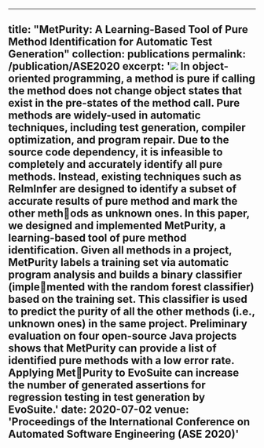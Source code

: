 
---
title: "MetPurity: A Learning-Based Tool of Pure Method Identification
for Automatic Test Generation"
collection: publications
permalink: /publication/ASE2020
excerpt: '![](https://runzeyu1995.github.io/files/ASE/structure.png) In object-oriented programming, a method is pure if calling the
method does not change object states that exist in the pre-states
of the method call. Pure methods are widely-used in automatic
techniques, including test generation, compiler optimization, and
program repair. Due to the source code dependency, it is infeasible
to completely and accurately identify all pure methods. Instead,
existing techniques such as ReImInfer are designed to identify a
subset of accurate results of pure method and mark the other methods as unknown ones. In this paper, we designed and implemented
**MetPurity, a learning-based tool of pure method identification.**
Given all methods in a project, MetPurity labels a training set via
automatic program analysis and builds a binary classifier (implemented with the random forest classifier) based on the training set.
This classifier is used to predict the purity of all the other methods
(i.e., unknown ones) in the same project. Preliminary evaluation on
four open-source Java projects shows that MetPurity can provide a
list of identified pure methods with a low error rate. Applying MetPurity to EvoSuite can increase the number of generated assertions
for regression testing in test generation by EvoSuite.'
date: 2020-07-02
venue: 'Proceedings of the International Conference on Automated Software Engineering (ASE 2020)'
---
